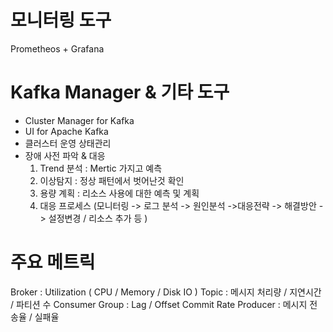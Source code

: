 # 모니터링 도구 

Prometheos + Grafana 

# Kafka Manager & 기타 도구

- Cluster Manager for Kafka
- UI for Apache Kafka
- 클러스터 운영 상태관리
- 장애 사전 파악 & 대응
    1. Trend 분석 : Mertic 가지고 예측
    2. 이상탐지 : 정상 패턴에서 벗어난것 확인
    3. 용량 계획 : 리소스 사용에 대한 예측 및 계획
    4. 대응 프로세스 (모니터링 -> 로그 분석 -> 원인분석 ->대응전략 -> 해결방안 -> 설정변경 / 리소스 추가 등 )
# 주요 메트릭

Broker : Utilization ( CPU / Memory / Disk IO )
Topic : 메시지 처리량 / 지연시간 / 파티션 수
Consumer Group : Lag / Offset Commit Rate
Producer : 메시지 전송율 / 실패율